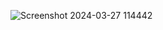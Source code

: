 ![Screenshot 2024-03-27 114442](https://github.com/riteshkumar7/BharatIntern-MoneyTracker-/assets/125553681/c8074cc9-9833-43f8-a4ad-281b607c7a8f)
